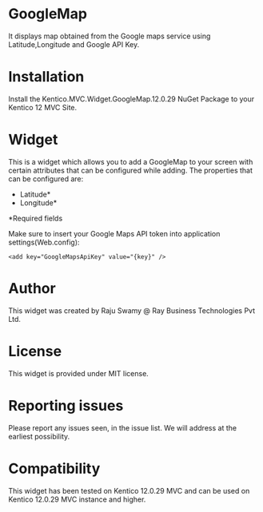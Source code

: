 # GoogleMap

It displays map obtained from the Google maps service using Latitude,Longitude and Google API Key.

# Installation

Install the Kentico.MVC.Widget.GoogleMap.12.0.29 NuGet Package to your Kentico 12 MVC Site. 

# Widget

This is a widget which allows you to add a GoogleMap to your screen with certain attributes that can be configured while adding. The properties that can be configured are:

- Latitude*
- Longitude*

*Required fields

Make sure to insert your Google Maps API token into application settings(Web.config):

<code>&lt;add key="GoogleMapsApiKey" value="{key}" /&gt;</code>

# Author

This widget was created by Raju Swamy @ Ray Business Technologies Pvt Ltd.

# License

This widget is provided under MIT license.

# Reporting issues

Please report any issues seen, in the issue list. We will address at the earliest possibility.

# Compatibility

This widget has been tested on Kentico 12.0.29 MVC and can be used on Kentico 12.0.29 MVC instance and higher.